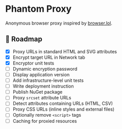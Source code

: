 # Phantom Proxy

Anonymous browser proxy inspired by [browser.lol](https://browser.lol).

## 📅 Roadmap
- [x] Proxy URLs in standard HTML and SVG attributes
- [x] Encrypt target URL in Network tab
- [x] Encryptor unit tests 
- [ ] Dynamic encryption password
- [ ] Display application version
- [ ] Add infrastructure-level unit tests
- [ ] Write deployment instruction
- [ ] Publish NuGet package
- [ ] Proxy `srcset` attribute URLs
- [ ] Detect attributes containing URLs (HTML, CSV)
- [ ] Proxy CSS URLs (inline styles and external files)
- [ ] Optionally remove `<script>` tags
- [ ] Caching for proxied resources
